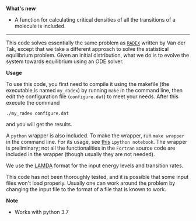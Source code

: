 **What's new**

- A function for calculating critical densities of all the transitions of a molecule is included.

---

This code solves essentially the same problem as
[```RADEX```](http://home.strw.leidenuniv.nl/~moldata/radex.html) written by
Van der Tak, except that we take a different approach to solve the statistical
equilibrium problem.  Given an initial distribution, what we do is to evolve
the system towards equilibrium using an ODE solver.

**Usage**

To use this code, you first need to compile it using the makefile (the
executable is named ```my_radex```) by running ```make``` in the command line,
then edit the configuration file (```configure.dat```) to meet your needs.
After this execute the command

    ./my_radex configure.dat

and you will get the results.

A ```python``` wrapper is also included.  To make the wrapper, run ```make
wrapper``` in the command line.  For its usage, see
[this](http://nbviewer.ipython.org/urls/dl.dropbox.com/s/79pt2r35sqha51h/Myradex-Python-Wrapper-20140804.ipynb)
```ipython notebook```.  The wrapper is preliminary; not all the
functionalities in the ```Fortran``` source code are included in the wrapper
(though usually they are not needed).

We use the [LAMDA](http://home.strw.leidenuniv.nl/~moldata/molecules.html) format for the input energy levels and transition rates.

This code has not been thoroughly tested, and it is possible that some input files won't load properly.  Usually one can work around the problem by changing the input file to the format of a file that is known to work.

**Note**

- Works with python 3.7
